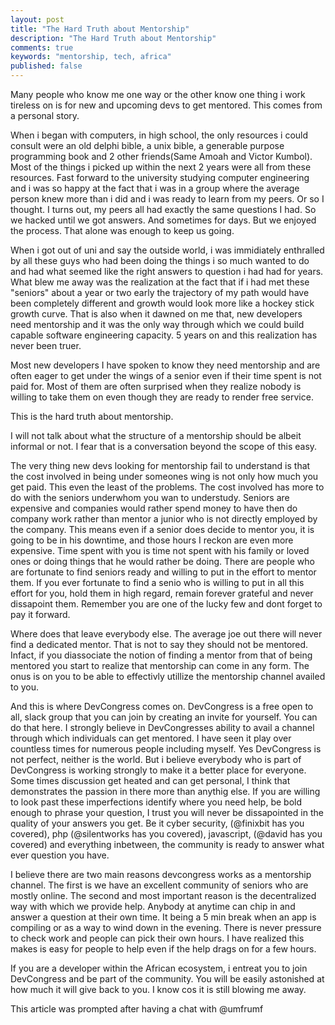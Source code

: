 ```yaml
---
layout: post
title: "The Hard Truth about Mentorship"
description: "The Hard Truth about Mentorship"
comments: true
keywords: "mentorship, tech, africa"
published: false
---
```


Many people who know me one way or the other know one thing i work tireless on is for new and upcoming devs to get mentored. This comes from a personal story. 

When i began with computers, in high school, the only resources i could consult were an old delphi bible, a unix bible, a generable purpose programming book and 2 other friends(Same Amoah and Victor Kumbol). Most of the things i picked up within the next 2 years were all from these resources. Fast forward to the university studying computer engineering and i was so happy at the fact that i was in a group where the average person knew more than i did and i was ready to learn from my peers. Or so I thought. I turns out, my peers all had exactly the same questions I had. So we hacked until we got answers. And sometimes for days. But we enjoyed the process. That alone was enough to keep us going. 

When i got out of uni and say the outside world, i was immidiately enthralled by all these guys who had been doing the things i so much wanted to do and had what seemed like the right answers to question i had had for years. What blew me away was the realization at the fact that if i had met these "seniors" about a year or two early the trajectory of my path would have been completely different and growth would look more like a hockey stick growth curve. That is also when it dawned on me that, new developers need mentorship and it was the only way through which we could build capable software engineering capacity. 5 years on and this realization has never been truer. 

Most new developers I have spoken to know they need mentorship and are often eager to get under the wings of a senior even if their time spent is not paid for. Most of them are often surprised when they realize nobody is willing to take them on even though they are ready to render free service. 

This is the hard truth about mentorship. 

I will not talk about what the structure of a mentorship should be albeit informal or not. I fear that is a conversation beyond the scope of this easy. 

The very thing new devs looking for mentorship fail to understand is that the cost involved in being under someones wing is not only how much you get paid. This even the least of the problems. The cost involved has more to do with the seniors underwhom you wan to understudy. Seniors are expensive and companies would rather spend money to have then do company work rather than mentor a junior who is not directly employed by the company. This means even if a senior does decide to mentor you, it is going to be in his downtime, and those hours I reckon are even more expensive. Time spent with you is time not spent with his family or loved ones or doing things that he would rather be doing. There are people who are fortunate to find seniors ready and willing to put in the effort to mentor them. If you ever fortunate to find a senio who is willing to put in all this effort for you, hold them in high regard, remain forever grateful and never dissapoint them. Remember you are one of the lucky few and dont forget to pay it forward. 

Where does that leave everybody else. The average joe out there will never find a dedicated mentor. That is not to say they should not be mentored. Infact, if you diassociate the notion of finding a mentor from that of being mentored you start to realize that mentorship can come in any form. The onus is on you to be able to effectivly utillize the mentorship channel availed to you.

And this is where DevCongress comes on. DevCongress is a free open to all, slack group that you can join by creating an invite for yourself. You can do that here. I strongly believe in DevCongresses ability to avail a channel through which individuals can get mentored. I have seen it play over countless times for numerous people including myself. Yes DevCongress is not perfect, neither is the world. But i believe everybody who is part of DevCongress is working strongly to make it a better place for everyone. Some times discussion get heated and can get personal, I think that demonstrates the passion in there more than anythig else. If you are willing to look past these imperfections identify where you need help, be bold enough to phrase your question, I trust you will never be dissapointed in the quality of your answers you get. Be it cyber security, (@finixbit has you covered), php (@silentworks has you covered), javascript, (@david has you covered) and everything inbetween, the community is ready to answer what ever question you have.

I believe there are two main reasons devcongress works as a mentorship channel. The first is we have an excellent community of seniors who are mostly online. The second and most important reason is the decentralized way with which we provide help. Anybody at anytime can chip in and answer a question at their own time. It being a 5 min break when an app is compiling or as a way to wind down in the evening. There is never pressure to check work and people can pick their own hours. I have realized this makes is easy for people to help even if the help drags on for a few hours.

If you are a developer within the African ecosystem, i entreat you to join DevCongress and be part of the community. You will be easily astonished at how much it will give back to you. I know cos it is still blowing me away. 

This article was prompted after having a chat with @umfrumf
